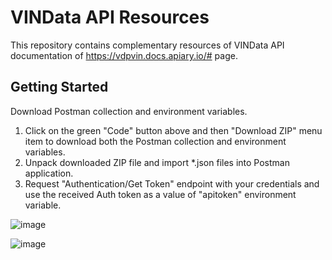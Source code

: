 # VINData API Resources

This repository contains complementary resources of VINData API documentation of https://vdpvin.docs.apiary.io/# page.

## Getting Started

Download Postman collection and environment variables.

1. Click on the green "Code" button above and then "Download ZIP" menu item to download both the Postman collection and environment variables.
2. Unpack downloaded ZIP file and import \*.json files into Postman application.
3. Request "Authentication/Get Token" endpoint with your credentials and use the received Auth token as a value of "apitoken" environment variable.

![image](https://user-images.githubusercontent.com/60895340/217939758-8683f53b-ccf8-48df-8863-0e53ceafaa51.png)

![image](https://user-images.githubusercontent.com/60895340/217940593-abc3c9ed-e4cc-433c-a728-67092fb2dcce.png)
